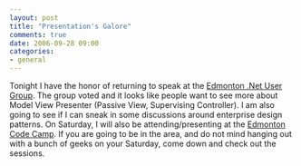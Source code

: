 ```yaml
---
layout: post
title: "Presentation's Galore"
comments: true
date: 2006-09-28 09:00
categories:
- general
---
```


Tonight I have the honor of returning to speak at the [Edmonton .Net User Group](http://www.edmug.net/). The group voted and it looks like people want to see more about Model View Presenter (Passive View, Supervising Controller). I am also going to see if I can sneak in some discussions around enterprise design patterns. 
On Saturday, I will also be attending/presenting at the [Edmonton Code Camp](http://www.edmontoncodecamp.com). If you are going to be in the area, and do not mind hanging out with a bunch of geeks on your Saturday, come down and check out the sessions.




